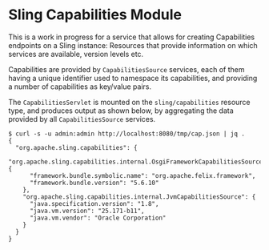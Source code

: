 Sling Capabilities Module
=========================

This is a work in progress for a service that allows for creating Capabilities endpoints
on a Sling instance: Resources that provide information on which services are available,
version levels etc.

Capabilities are provided by `CapabilitiesSource` services, each of them having a unique
identifier used to namespace its capabilities, and providing a number of capabilities
as key/value pairs.

The `CapabilitiesServlet` is mounted on the `sling/capabilities` resource type, and produces
output as shown below, by aggregating the data provided by all `CapabilitiesSource` services.

    $ curl -s -u admin:admin http://localhost:8080/tmp/cap.json | jq .
    {
      "org.apache.sling.capabilities": {
        "org.apache.sling.capabilities.internal.OsgiFrameworkCapabilitiesSource": {
          "framework.bundle.symbolic.name": "org.apache.felix.framework",
          "framework.bundle.version": "5.6.10"
        },
        "org.apache.sling.capabilities.internal.JvmCapabilitiesSource": {
          "java.specification.version": "1.8",
          "java.vm.version": "25.171-b11",
          "java.vm.vendor": "Oracle Corporation"
        }
      }
    }

